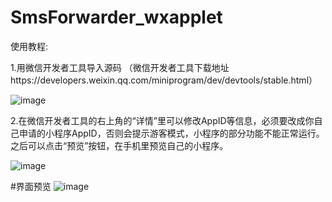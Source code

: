 # SmsForwarder_wxapplet

使用教程:

1.用微信开发者工具导入源码
（微信开发者工具下载地址https://developers.weixin.qq.com/miniprogram/dev/devtools/stable.html）

![image](https://i.ibb.co/7jkzVLm/php3-Gffb-E.png)

2.在微信开发者工具的右上角的“详情”里可以修改AppID等信息，必须要改成你自己申请的小程序AppID，否则会提示游客模式，小程序的部分功能不能正常运行。之后可以点击“预览”按钮，在手机里预览自己的小程序。

![image](https://i.ibb.co/S6bs1Y3/php6-ZAs-Ej.png)

#界面预览
![image](https://i.ibb.co/qjTD0Zy/php-Xe-R0-Ej.png)
